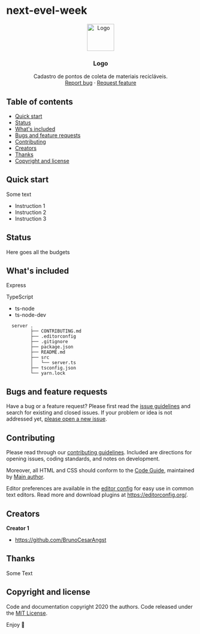 # next-evel-week

<p align="center">
  <a href="https://example.com/">
    <img src="https://via.placeholder.com/72" alt="Logo" width=72 height=72>
  </a>

  <h3 align="center">Logo</h3>

  <p align="center">
    Cadastro de pontos de coleta de materiais recicláveis.
    <br>
    <a href="https://reponame/issues/new?template=bug.md">Report bug</a>
    ·
    <a href="https://reponame/issues/new?template=feature.md&labels=feature">Request feature</a>
  </p>
</p>


## Table of contents
<!-- Índice -->

- [Quick start](#quick-start)
- [Status](#status)
- [What's included](#whats-included)
- [Bugs and feature requests](#bugs-and-feature-requests)
- [Contributing](#contributing)
- [Creators](#creators)
- [Thanks](#thanks)
- [Copyright and license](#copyright-and-license)


## Quick start
<!-- Começo rápido -->

Some text

- Instruction 1
- Instruction 2
- Instruction 3

## Status

Here goes all the budgets

## What's included
<!-- O que está incluído -->

Express

TypeScript
- ts-node
- ts-node-dev

```text
  server .
         ├── CONTRIBUTING.md
         ├── .editorconfig
         ├── .gitignore
         ├── package.json
         ├── README.md
         ├── src
         │   └── server.ts
         ├── tsconfig.json
         └── yarn.lock
```

## Bugs and feature requests

Have a bug or a feature request? Please first read the [issue guidelines](https://github.com/BrunoCesarAngst/next-evel-week/blob/master/server/CONTRIBUTING.md) and search for existing and closed issues. If your problem or idea is not addressed yet, [please open a new issue](https://reponame/issues/new).

## Contributing

Please read through our [contributing guidelines](https://github.com/BrunoCesarAngst/next-evel-week/blob/master/server/CONTRIBUTING.md). Included are directions for opening issues, coding standards, and notes on development.

Moreover, all HTML and CSS should conform to the [Code Guide](https://github.com/mdo/code-guide), maintained by [Main author](https://github.com/BrunoCesarAngst).

Editor preferences are available in the [editor config](https://github.com/BrunoCesarAngst/next-evel-week/blob/master/server/.editorconfig) for easy use in common text editors. Read more and download plugins at <https://editorconfig.org/>.

## Creators

**Creator 1**

- <https://github.com/BrunoCesarAngst>

## Thanks

Some Text

## Copyright and license

Code and documentation copyright 2020 the authors. Code released under the [MIT License](https://reponame/blob/master/LICENSE).

Enjoy :metal:

